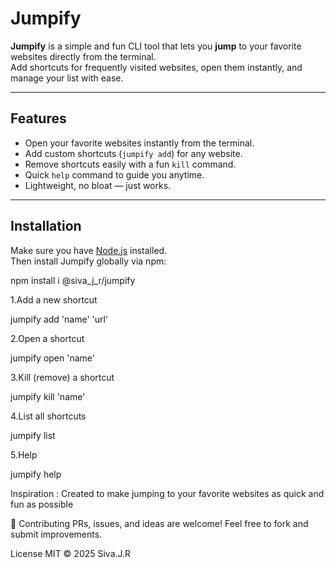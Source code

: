 # Jumpify

**Jumpify** is a simple and fun CLI tool that lets you **jump** to your favorite websites directly from the terminal.  
Add shortcuts for frequently visited websites, open them instantly, and manage your list with ease.  

---

##  Features
-  Open your favorite websites instantly from the terminal.  
-  Add custom shortcuts (`jumpify add`) for any website.  
-  Remove shortcuts easily with a fun `kill` command.  
-  Quick `help` command to guide you anytime.  
-  Lightweight, no bloat — just works.  

---

##  Installation

Make sure you have [Node.js](https://nodejs.org/) installed.  
Then install Jumpify globally via npm:

npm install i @siva_j_r/jumpify



1.Add a new shortcut

jumpify add 'name' 'url'

2.Open a shortcut

jumpify open 'name'

3.Kill (remove) a shortcut

jumpify kill 'name'

4.List all shortcuts

jumpify list

5.Help

jumpify help

Inspiration :
Created to make jumping to your favorite websites as quick and fun as possible


🤝 Contributing
PRs, issues, and ideas are welcome!
Feel free to fork and submit improvements.

License
MIT © 2025 Siva.J.R
